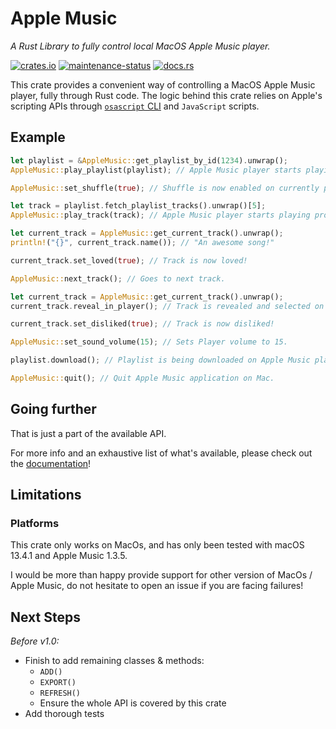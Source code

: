 # Apple Music
_A Rust Library to fully control local MacOS Apple Music player._

[![crates.io](https://img.shields.io/crates/v/apple-music.svg)](https://crates.io/crates/apple-music)
[![maintenance-status](https://img.shields.io/badge/maintenance-actively--developed-brightgreen.svg)](https://crates.io/crates/apple-music)
[![docs.rs](https://img.shields.io/docsrs/apple-music)](https://docs.rs/apple-music/latest)

This crate provides a convenient way of controlling a MacOS Apple Music player, fully through Rust code.
The logic behind this crate relies on Apple's scripting APIs through [`osascript` CLI](https://ss64.com/mac/osascript.html) and `JavaScript` scripts.


## Example
```rust
let playlist = &AppleMusic::get_playlist_by_id(1234).unwrap();
AppleMusic::play_playlist(playlist); // Apple Music player starts playing provided Playlist.

AppleMusic::set_shuffle(true); // Shuffle is now enabled on currently playing Playlist.

let track = playlist.fetch_playlist_tracks().unwrap()[5];
AppleMusic::play_track(track); // Apple Music player starts playing provided Track.

let current_track = AppleMusic::get_current_track().unwrap();
println!("{}", current_track.name()); // "An awesome song!"

current_track.set_loved(true); // Track is now loved!

AppleMusic::next_track(); // Goes to next track.

let current_track = AppleMusic::get_current_track().unwrap();
current_track.reveal_in_player(); // Track is revealed and selected on Apple Music player.

current_track.set_disliked(true); // Track is now disliked!

AppleMusic::set_sound_volume(15); // Sets Player volume to 15.

playlist.download(); // Playlist is being downloaded on Apple Music player.

AppleMusic::quit(); // Quit Apple Music application on Mac.
```

## Going further
That is just a part of the available API.

For more info and an exhaustive list of what's available, please check out the [documentation](https://docs.rs/apple-music/latest)!

## Limitations
### Platforms
This crate only works on MacOs, and has only been tested with macOS 13.4.1 and Apple Music 1.3.5.

I would be more than happy provide support for other version of MacOs / Apple Music, do not hesitate to open an issue if you are facing failures!

## Next Steps 
_Before v1.0:_
- Finish to add remaining classes & methods:
  - `ADD()`
  - `EXPORT()`
  - `REFRESH()`
  - Ensure the whole API is covered by this crate
- Add thorough tests
